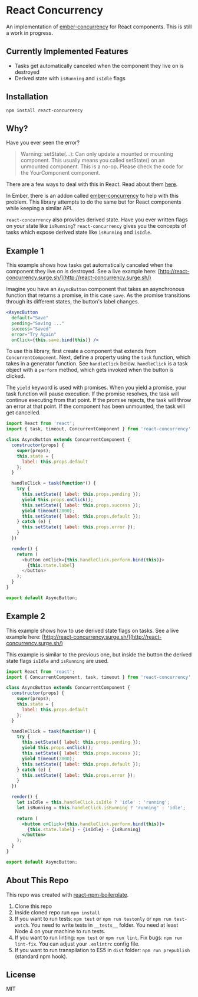 React Concurrency
=================

An implementation of [ember-concurrency](http://ember-concurrency.com/) for React components. This is still a work in progress.

## Currently Implemented Features

* Tasks get automatically canceled when the component they live on is destroyed
* Derived state with `isRunning` and `isIdle` flags

## Installation

```
npm install react-concurrency
```

## Why?

Have you ever seen the error?

> Warning: setState(...): Can only update a mounted or mounting component. This usually means you called setState() on an unmounted component. This is a no-op. Please check the code for the YourComponent component.

There are a few ways to deal with this in React. Read about them [here](https://facebook.github.io/react/blog/2015/12/16/ismounted-antipattern.html).

In Ember, there is an addon called [ember-concurrency](http://ember-concurrency.com/) to help with this problem. This library attempts to do the same but for React components while keeping a similar API.

`react-concurrency` also provides derived state. Have you ever written flags on your state like `isRunning`? `react-concurrency` gives you the concepts of tasks which expose derived state like `isRunning` and `isIdle`.

## Example 1

This example shows how tasks get automatically canceled when the component they live on is destroyed. See a live example here: [http://react-concurrency.surge.sh/](http://react-concurrency.surge.sh/)

Imagine you have an `AsyncButton` component that takes an asynchronous function that returns a promise, in this case `save`. As the promise transitions through its different states, the button's label changes.

```jsx
<AsyncButton
  default="Save"
  pending="Saving ..."
  success="Saved"
  error="Try Again"
  onClick={this.save.bind(this)} />
```

To use this library, first create a component that extends from `ConcurrentComponent`. Next, define a property using the `task` function, which takes in a generator function. See `handleClick` below. `handleClick` is a task object with a `perform` method, which gets invoked when the button is clicked.

The `yield` keyword is used with promises. When you yield a promise, your task function will pause execution. If the promise resolves, the task will continue executing from that point. If the promise rejects, the task will throw an error at that point. If the component has been unmounted, the task will get cancelled.

```js
import React from 'react';
import { task, timeout, ConcurrentComponent } from 'react-concurrency';

class AsyncButton extends ConcurrentComponent {
  constructor(props) {
    super(props);
    this.state = {
      label: this.props.default
    };
  }

  handleClick = task(function*() {
    try {
      this.setState({ label: this.props.pending });
      yield this.props.onClick();
      this.setState({ label: this.props.success });
      yield timeout(2000);
      this.setState({ label: this.props.default });
    } catch (e) {
      this.setState({ label: this.props.error });
    }
  })

  render() {
    return (
      <button onClick={this.handleClick.perform.bind(this)}>
        {this.state.label}
      </button>
    );
  }
}

export default AsyncButton;
```

## Example 2

This example shows how to use derived state flags on tasks. See a live example here: [http://react-concurrency.surge.sh/](http://react-concurrency.surge.sh/)

This example is similar to the previous one, but inside the button the derived state flags `isIdle` and `isRunning` are used.

```jsx
import React from 'react';
import { ConcurrentComponent, task, timeout } from 'react-concurrency';

class AsyncButton extends ConcurrentComponent {
  constructor(props) {
    super(props);
    this.state = {
      label: this.props.default
    };
  }

  handleClick = task(function*() {
    try {
      this.setState({ label: this.props.pending });
      yield this.props.onClick();
      this.setState({ label: this.props.success });
      yield timeout(2000);
      this.setState({ label: this.props.default });
    } catch (e) {
      this.setState({ label: this.props.error });
    }
  })

  render() {
    let isIdle = this.handleClick.isIdle ? 'idle' : 'running';
    let isRunning = this.handleClick.isRunning ? 'running' : 'idle';

    return (
      <button onClick={this.handleClick.perform.bind(this)}>
        {this.state.label} - {isIdle} - {isRunning}
      </button>
    );
  }
}

export default AsyncButton;
```

## About This Repo

This repo was created with [react-npm-boilerplate](https://github.com/juliancwirko/react-npm-boilerplate).

1. Clone this repo
2. Inside cloned repo run `npm install`
3. If you want to run tests: `npm test` or `npm run testonly` or `npm run test-watch`. You need to write tests in `__tests__` folder. You need at least Node 4 on your machine to run tests.
4. If you want to run linting: `npm test` or `npm run lint`. Fix bugs: `npm run lint-fix`. You can adjust your `.eslintrc` config file.
5. If you want to run transpilation to ES5 in `dist` folder: `npm run prepublish` (standard npm hook).

## License

MIT
